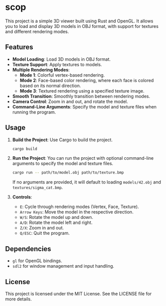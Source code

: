 # scop

This project is a simple 3D viewer built using Rust and OpenGL. It allows you to load and display 3D models in OBJ format, with support for textures and different rendering modes.

## Features

- **Model Loading**: Load 3D models in OBJ format.
- **Texture Support**: Apply textures to models.
- **Multiple Rendering Modes**:
  - **Mode 1**: Colorful vertex-based rendering.
  - **Mode 2**: Face-based color rendering, where each face is colored based on its normal direction.
  - **Mode 3**: Textured rendering using a specified texture image.
- **Smooth Transition**: Smoothly transition between rendering modes.
- **Camera Control**: Zoom in and out, and rotate the model.
- **Command-Line Arguments**: Specify the model and texture files when running the program.


## Usage

1. **Build the Project**: Use Cargo to build the project.
   ```bash
   cargo build
   ```

2. **Run the Project**: You can run the project with optional command-line arguments to specify the model and texture files.
   ```bash
   cargo run -- path/to/model.obj path/to/texture.bmp
   ```

   If no arguments are provided, it will default to loading `models/42.obj` and `textures/sigma_cat.bmp`.

3. **Controls**:
   - `E`: Cycle through rendering modes (Vertex, Face, Texture).
   - `Arrow Keys`: Move the model in the respective direction.
   - `W/S`: Rotate the model up and down.
   - `A/D`: Rotate the model left and right.
   - `Z/X`: Zoom in and out.
   - `Q/ESC`: Quit the program.

## Dependencies

- `gl` for OpenGL bindings.
- `sdl2` for window management and input handling.

## License

This project is licensed under the MIT License. See the LICENSE file for more details.
